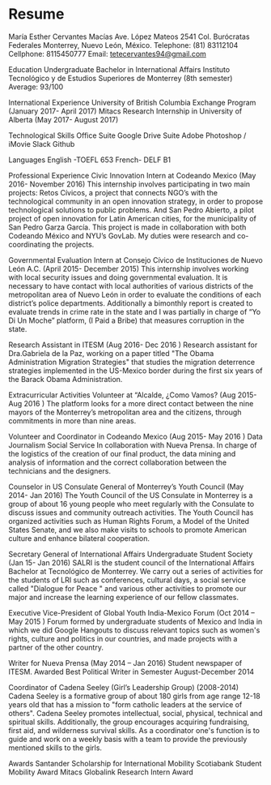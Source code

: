 # Resume
María Esther Cervantes Macías
Ave. López Mateos 2541 Col. Burócratas Federales 
Monterrey, Nuevo León, México.
Telephone: (81) 83112104
Cellphone: 8115450777
Email: tetecervantes94@gmail.com
 
Education
Undergraduate
Bachelor in International Affairs
Instituto Tecnológico y de Estudios Superiores de Monterrey (8th semester)
Average: 93/100

International Experience
University of British Columbia Exchange Program (January 2017- April 2017)
Mitacs Research Internship in University of Alberta (May 2017- August 2017)  
 
Technological Skills
Office Suite
Google Drive Suite
Adobe Photoshop / iMovie
Slack
Github

Languages
English -TOEFL  653 
French- DELF B1
 
Professional Experience
Civic Innovation Intern at Codeando Mexico (May 2016- November 2016)
This internship involves participating in two main projects: Retos Cívicos, a project that connects NGO’s with the technological community in an open innovation strategy, in order to propose technological solutions to public problems. And San Pedro Abierto, a pilot project of open innovation for Latin American cities, for the municipality of San Pedro Garza García. This project is made in collaboration with both Codeando México and NYU’s GovLab. My duties were research and co-coordinating the projects.
 
Governmental Evaluation Intern at Consejo Cívico de Instituciones de Nuevo León A.C. (April 2015- December 2015)
This internship involves working with local security issues and doing governmental evaluation. It is necessary to have contact with local authorities of various districts of the metropolitan area of Nuevo León in order to evaluate the conditions of each district’s police departments. Additionally a bimonthly report is created to evaluate trends in crime rate in the state and I was partially in charge of “Yo Di Un Moche” platform, (I Paid a Bribe) that measures corruption in the state.

Research Assistant in ITESM (Aug 2016-  Dec 2016 )
Research assistant for Dra.Gabriela de la Paz, working on a paper titled "The Obama Administration Migration Strategies" that studies the migration deterrence strategies implemented in the US-Mexico border during the first six years of the Barack Obama Administration.

Extracurricular Activities
Volunteer at “Alcalde, ¿Como Vamos? (Aug 2015- Aug 2016 )
The platform looks for a more direct contact between the nine  mayors of the Monterrey’s metropolitan area and the citizens, through commitments in more than nine areas.
 
Volunteer and Coordinator in Codeando Mexico (Aug 2015- May 2016 )
Data Journalism Social Service In collaboration with Nueva Prensa. In charge of the logistics of the creation of our final product, the data mining and analysis of information and the correct collaboration between the technicians and  the designers.
 
Counselor in US Consulate General of Monterrey’s Youth Council (May 2014- Jan 2016)
The Youth Council of the US Consulate in Monterrey is a group of about 16 young people who meet regularly with the Consulate to discuss issues and community outreach activities. The Youth Council has organized activities such as Human Rights Forum, a Model of the United States Senate, and we also make visits to schools to promote American culture and enhance bilateral cooperation.
 
Secretary General of International Affairs Undergraduate Student Society (Jan 15- Jan 2016)
SALRI is the student council of the International Affairs Bachelor at Tecnológico de Monterrey. We carry out a series of activities for the students of LRI such as conferences, cultural days, a social service called "Dialogue for Peace " and various other activities to promote our major and increase the learning experience of our fellow classmates.
 
Executive Vice-President of Global Youth India-Mexico Forum (Oct 2014 – May 2015 )
Forum formed by undergraduate students of Mexico and India in which we did Google Hangouts to discuss relevant topics such as women's rights, culture and politics in our countries, and made projects with a partner of the other country.
 
Writer for Nueva Prensa (May 2014 – Jan 2016)
Student newspaper of ITESM. Awarded Best Political Writer in Semester August-December 2014
 
Coordinator of Cadena Seeley (Girl’s Leadership Group) (2008-2014)
Cadena Seeley is a formative group of about 180 girls from age range 12-18 years old that has a mission to "form catholic leaders at the service of others". Cadena Seeley promotes intellectual, social, physical, technical and spiritual skills. Additionally, the group encourages acquiring fundraising, first aid, and wilderness survival skills. As a coordinator one's function is to guide and work on a weekly basis with a team to provide the previously mentioned skills to the girls.
 
Awards
Santander Scholarship for International Mobility
Scotiabank Student Mobility Award
Mitacs Globalink Research Intern Award
